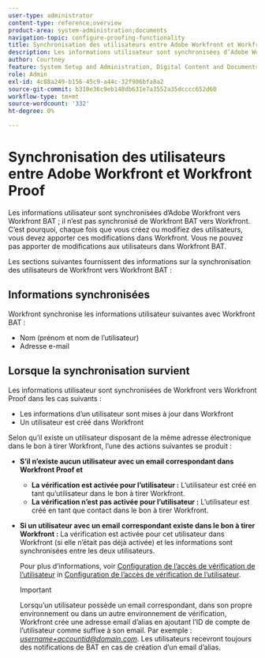 ```yaml
---
user-type: administrator
content-type: reference;overview
product-area: system-administration;documents
navigation-topic: configure-proofing-functionality
title: Synchronisation des utilisateurs entre Adobe Workfront et Workfront Proof
description: Les informations utilisateur sont synchronisées d’Adobe Workfront vers Workfront BAT ; il n’est pas synchronisé de Workfront BAT vers Workfront. C’est pourquoi, chaque fois que vous créez ou modifiez des utilisateurs, vous devez apporter ces modifications dans Workfront. Vous ne pouvez pas apporter de modifications aux utilisateurs dans Workfront BAT.
author: Courtney
feature: System Setup and Administration, Digital Content and Documents
role: Admin
exl-id: 4c88a249-b156-45c9-a44c-32f906bfa8a2
source-git-commit: b310e36c9eb148db631e7a3552a35dcccc652d60
workflow-type: tm+mt
source-wordcount: '332'
ht-degree: 0%

---
```


# Synchronisation des utilisateurs entre Adobe Workfront et Workfront Proof

Les informations utilisateur sont synchronisées d’Adobe Workfront vers Workfront BAT ; il n’est pas synchronisé de Workfront BAT vers Workfront. C’est pourquoi, chaque fois que vous créez ou modifiez des utilisateurs, vous devez apporter ces modifications dans Workfront. Vous ne pouvez pas apporter de modifications aux utilisateurs dans Workfront BAT.

Les sections suivantes fournissent des informations sur la synchronisation des utilisateurs de Workfront vers Workfront BAT :

## Informations synchronisées

Workfront synchronise les informations utilisateur suivantes avec Workfront BAT :

* Nom (prénom et nom de l’utilisateur)
* Adresse e-mail

## Lorsque la synchronisation survient

Les informations utilisateur sont synchronisées de Workfront vers Workfront Proof dans les cas suivants :

* Les informations d’un utilisateur sont mises à jour dans Workfront
* Un utilisateur est créé dans Workfront

Selon qu’il existe un utilisateur disposant de la même adresse électronique dans le bon à tirer Workfront, l’une des actions suivantes se produit :

* **S’il n’existe aucun utilisateur avec un email correspondant dans Workfront Proof et**

   * **La vérification est activée pour l’utilisateur :** L’utilisateur est créé en tant qu’utilisateur dans le bon à tirer Workfront.
   * **La vérification n’est pas activée pour l’utilisateur :** L’utilisateur est créé en tant que contact dans le bon à tirer Workfront.

* **Si un utilisateur avec un email correspondant existe dans le bon à tirer Workfront :** La vérification est activée pour cet utilisateur dans Workfront (si elle n’était pas déjà activée) et les informations sont synchronisées entre les deux utilisateurs.

   Pour plus d’informations, voir [Configuration de l’accès de vérification de l’utilisateur](../../../administration-and-setup/manage-workfront/configure-proofing/configure-a-users-proofing-access.md) in [Configuration de l’accès de vérification de l’utilisateur](../../../administration-and-setup/manage-workfront/configure-proofing/configure-a-users-proofing-access.md).

   >[!IMPORTANT]
   >
   >Lorsqu’un utilisateur possède un email correspondant, dans son propre environnement ou dans un autre environnement de vérification, Workfront crée une adresse email d’alias en ajoutant l’ID de compte de l’utilisateur comme suffixe à son email. Par exemple : *username+accountid@domain.com*. Les utilisateurs recevront toujours des notifications de BAT en cas de création d’un email d’alias.

